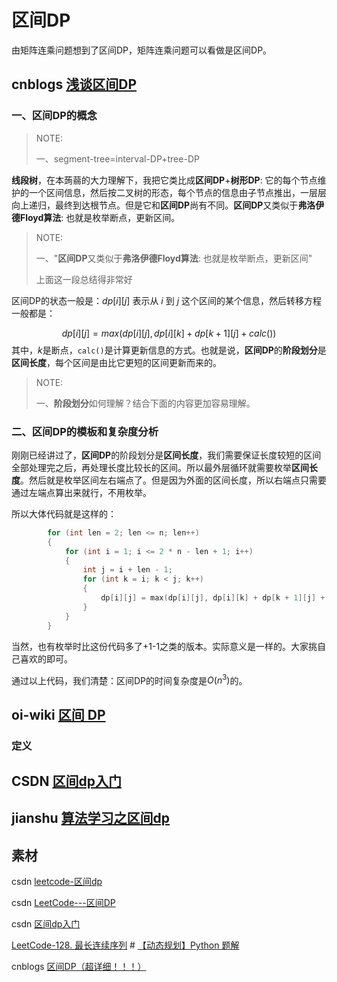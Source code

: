 # 区间DP

由矩阵连乘问题想到了区间DP，矩阵连乘问题可以看做是区间DP。



## cnblogs [浅谈区间DP](https://www.cnblogs.com/fusiwei/p/13809069.html)

### 一、区间DP的概念

> NOTE: 
>
> 一、segment-tree=interval-DP+tree-DP
>
> 

**线段树**，在本蒟蒻的大力理解下，我把它类比成**区间DP**+**树形DP**: 它的每个节点维护的一个区间信息，然后按二叉树的形态，每个节点的信息由子节点推出，一层层向上递归，最终到达根节点。但是它和**区间DP**尚有不同。**区间DP**又类似于**弗洛伊德Floyd算法**: 也就是枚举断点，更新区间。

> NOTE:
>
> 一、"**区间DP**又类似于**弗洛伊德Floyd算法**: 也就是枚举断点，更新区间"
>
> 上面这一段总结得非常好

区间DP的状态一般是：$dp[i][j]$ 表示从 $i$ 到 $j$ 这个区间的某个信息，然后转移方程一般都是：

$$
dp[i][j]=max(dp[i][j],dp[i][k]+dp[k+1][j]+calc())
$$
其中，$k$是断点，`calc()`是计算更新信息的方式。也就是说，**区间DP**的**阶段划分**是**区间长度**，每个区间是由比它更短的区间更新而来的。

> NOTE:
>
> 一、**阶段划分**如何理解？结合下面的内容更加容易理解。

### 二、区间DP的模板和复杂度分析

刚刚已经讲过了，**区间DP**的阶段划分是**区间长度**，我们需要保证长度较短的区间全部处理完之后，再处理长度比较长的区间。所以最外层循环就需要枚举**区间长度**。然后就是枚举区间左右端点了。但是因为外面的区间长度，所以右端点只需要通过左端点算出来就行，不用枚举。

所以大体代码就是这样的：

```cpp
        for (int len = 2; len <= n; len++)
        {
            for (int i = 1; i <= 2 * n - len + 1; i++)
            {
                int j = i + len - 1;
                for (int k = i; k < j; k++)
                {
                    dp[i][j] = max(dp[i][j], dp[i][k] + dp[k + 1][j] + calc());
                }
            }
        }
```

当然，也有枚举时比这份代码多了+1-1之类的版本。实际意义是一样的。大家挑自己喜欢的即可。

通过以上代码，我们清楚：区间DP的时间复杂度是$O(n^3)$的。



## oi-wiki [区间 DP](https://oi-wiki.org/dp/interval/)

### 定义





## CSDN [区间dp入门](https://blog.csdn.net/qq_40772692/article/details/80183248)



## jianshu [算法学习之区间dp](https://www.jianshu.com/p/9c6401ea2f9b)



## 素材



csdn [leetcode-区间dp](https://blog.csdn.net/MaYingColdPlay/article/details/125132189)

csdn [LeetCode---区间DP](https://blog.csdn.net/sgh666666/article/details/105178376)

csdn [区间dp入门](https://blog.csdn.net/qq_40772692/article/details/80183248)

[LeetCode-128. 最长连续序列](https://leetcode.cn/problems/longest-consecutive-sequence/) # [【动态规划】Python 题解](https://leetcode.cn/problems/longest-consecutive-sequence/solution/dong-tai-gui-hua-python-ti-jie-by-jalan/)

cnblogs [区间DP（超详细！！！）](https://www.cnblogs.com/ljy-endl/p/11610549.html)


